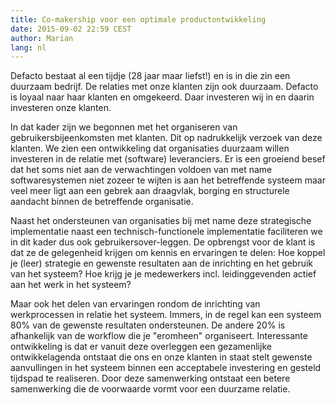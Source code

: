 ```yaml
---
title: Co-makership voor een optimale productontwikkeling
date: 2015-09-02 22:59 CEST
author: Marian
lang: nl
---
```


Defacto bestaat al een tijdje (28 jaar maar liefst!) en is in die zin een duurzaam bedrijf. De relaties met onze klanten zijn ook duurzaam. Defacto is loyaal naar haar klanten en omgekeerd. Daar investeren wij in en daarin investeren onze klanten.

In dat kader zijn we begonnen met het organiseren van gebruikersbijeenkomsten met klanten. Dit op nadrukkelijk verzoek van deze klanten. We zien een ontwikkeling dat organisaties duurzaam willen investeren in de relatie met (software) leveranciers. Er is een groeiend besef dat het soms niet aan de verwachtingen voldoen van met name softwaresystemen niet zozeer te wijten is aan het betreffende systeem maar veel meer ligt aan een gebrek aan draagvlak, borging en structurele aandacht binnen de betreffende organisatie.

Naast het ondersteunen van organisaties bij met name deze strategische implementatie naast een technisch-functionele implementatie faciliteren we in dit kader dus ook gebruikersover-leggen. De opbrengst voor de klant is dat ze de gelegenheid krijgen om kennis en ervaringen te delen: Hoe koppel je (leer) strategie en gewenste resultaten aan de inrichting en het gebruik van het systeem? 
Hoe krijg je je medewerkers incl. leidinggevenden actief aan het werk in het systeem?

Maar ook het delen van ervaringen rondom de inrichting van werkprocessen in relatie het systeem. Immers, in de regel kan een systeem 80% van de gewenste resultaten ondersteunen. De andere 20% is afhankelijk van de workflow die je "eromheen" organiseert. Interessante ontwikkeling is dat er vanuit deze overleggen een gezamenlijke ontwikkelagenda ontstaat die ons en onze klanten in staat stelt gewenste aanvullingen in het systeem binnen een acceptabele investering en gesteld tijdspad te realiseren. Door deze samenwerking ontstaat een betere samenwerking die de voorwaarde vormt voor een duurzame relatie.
